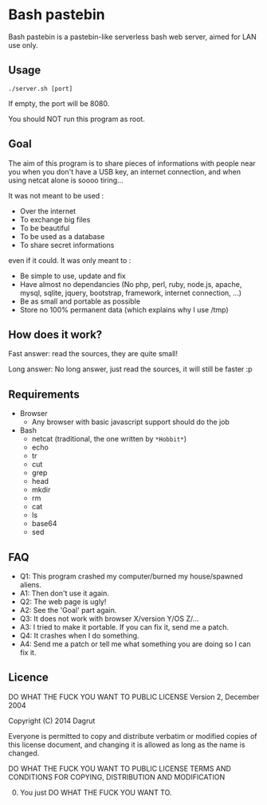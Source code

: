 Bash pastebin
=============

Bash pastebin is a pastebin-like serverless bash web server, aimed for LAN 
use only.

Usage
-----

	./server.sh [port]

If empty, the port will be 8080.

You should NOT run this program as root.

Goal
----

The aim of this program is to share pieces of informations with people near 
you when you don't have a USB key, an internet connection, and when using 
netcat alone is soooo tiring...

It was not meant to be used :
- Over the internet
- To exchange big files
- To be beautiful
- To be used as a database
- To share secret informations

even if it could. It was only meant to :
- Be simple to use, update and fix
- Have almost no dependancies (No php, perl, ruby, node.js, apache, mysql,
  sqlite, jquery, bootstrap, framework, internet connection, ...)
- Be as small and portable as possible
- Store no 100% permanent data (which explains why I use /tmp)

How does it work?
-----------------

Fast answer: read the sources, they are quite small!

Long answer: No long answer, just read the sources, it will still be faster :p

Requirements
------------

* Browser
  * Any browser with basic javascript support should do the job
* Bash
  * netcat (traditional, the one written by `*Hobbit*`)
  * echo
  * tr
  * cut
  * grep
  * head
  * mkdir
  * rm
  * cat
  * ls
  * base64
  * sed

FAQ
---

* Q1: This program crashed my computer/burned my house/spawned aliens.
* A1: Then don't use it again.
* Q2: The web page is ugly!
* A2: See the 'Goal' part again.
* Q3: It does not work with browser X/version Y/OS Z/...
* A3: I tried to make it portable. If you can fix it, send me a patch.
* Q4: It crashes when I do something.
* A4: Send me a patch or tell me what something you are doing so I can fix it.

Licence
-------

DO WHAT THE FUCK YOU WANT TO PUBLIC LICENSE
Version 2, December 2004

Copyright (C) 2014 Dagrut

Everyone is permitted to copy and distribute verbatim or modified
copies of this license document, and changing it is allowed as long
as the name is changed.

DO WHAT THE FUCK YOU WANT TO PUBLIC LICENSE
TERMS AND CONDITIONS FOR COPYING, DISTRIBUTION AND MODIFICATION

 0. You just DO WHAT THE FUCK YOU WANT TO.

